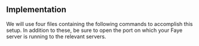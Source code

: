 <!-- usedin: [ _rails/Tutorials/1950-09-26-implementing-faye.md] -->


## Implementation

We will use four files containing the following commands to accomplish this setup. In addition to these, be sure to open the port on which your Faye server is running to the relevant servers.

